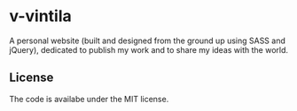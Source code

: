 # v-vintila

A personal website (built and designed from the ground up using SASS and jQuery), dedicated to publish my work and to share my ideas with the world. 

## License

The code is availabe under the MIT license.
